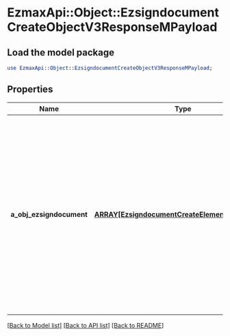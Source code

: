 # EzmaxApi::Object::EzsigndocumentCreateObjectV3ResponseMPayload

## Load the model package
```perl
use EzmaxApi::Object::EzsigndocumentCreateObjectV3ResponseMPayload;
```

## Properties
Name | Type | Description | Notes
------------ | ------------- | ------------- | -------------
**a_obj_ezsigndocument** | [**ARRAY[EzsigndocumentCreateElementV3Response]**](EzsigndocumentCreateElementV3Response.md) | An array of objets that contain unique IDs representing the object that were requested to be created and possibly matching template IDs.  They are returned in the same order as the array containing the objects to be created that was sent in the request. | 

[[Back to Model list]](../README.md#documentation-for-models) [[Back to API list]](../README.md#documentation-for-api-endpoints) [[Back to README]](../README.md)


